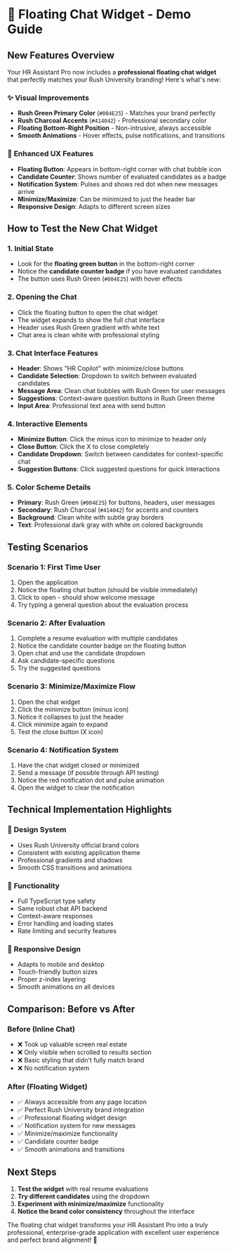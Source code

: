# 🎉 Floating Chat Widget - Demo Guide

## New Features Overview

Your HR Assistant Pro now includes a **professional floating chat widget** that perfectly matches your Rush University branding! Here's what's new:

### ✨ **Visual Improvements**
- **Rush Green Primary Color** (`#004E25`) - Matches your brand perfectly
- **Rush Charcoal Accents** (`#414042`) - Professional secondary color
- **Floating Bottom-Right Position** - Non-intrusive, always accessible
- **Smooth Animations** - Hover effects, pulse notifications, and transitions

### 🚀 **Enhanced UX Features**
- **Floating Button**: Appears in bottom-right corner with chat bubble icon
- **Candidate Counter**: Shows number of evaluated candidates as a badge
- **Notification System**: Pulses and shows red dot when new messages arrive
- **Minimize/Maximize**: Can be minimized to just the header bar
- **Responsive Design**: Adapts to different screen sizes

## How to Test the New Chat Widget

### 1. **Initial State**
- Look for the **floating green button** in the bottom-right corner
- Notice the **candidate counter badge** if you have evaluated candidates
- The button uses Rush Green (`#004E25`) with hover effects

### 2. **Opening the Chat**
- Click the floating button to open the chat widget
- The widget expands to show the full chat interface
- Header uses Rush Green gradient with white text
- Chat area is clean white with professional styling

### 3. **Chat Interface Features**
- **Header**: Shows "HR Copilot" with minimize/close buttons
- **Candidate Selection**: Dropdown to switch between evaluated candidates
- **Message Area**: Clean chat bubbles with Rush Green for user messages
- **Suggestions**: Context-aware question buttons in Rush Green theme
- **Input Area**: Professional text area with send button

### 4. **Interactive Elements**
- **Minimize Button**: Click the minus icon to minimize to header only
- **Close Button**: Click the X to close completely
- **Candidate Dropdown**: Switch between candidates for context-specific chat
- **Suggestion Buttons**: Click suggested questions for quick interactions

### 5. **Color Scheme Details**
- **Primary**: Rush Green (`#004E25`) for buttons, headers, user messages
- **Secondary**: Rush Charcoal (`#414042`) for accents and counters
- **Background**: Clean white with subtle gray borders
- **Text**: Professional dark gray with white on colored backgrounds

## Testing Scenarios

### Scenario 1: First Time User
1. Open the application
2. Notice the floating chat button (should be visible immediately)
3. Click to open - should show welcome message
4. Try typing a general question about the evaluation process

### Scenario 2: After Evaluation
1. Complete a resume evaluation with multiple candidates
2. Notice the candidate counter badge on the floating button
3. Open chat and use the candidate dropdown
4. Ask candidate-specific questions
5. Try the suggested questions

### Scenario 3: Minimize/Maximize Flow
1. Open the chat widget
2. Click the minimize button (minus icon)
3. Notice it collapses to just the header
4. Click minimize again to expand
5. Test the close button (X icon)

### Scenario 4: Notification System
1. Have the chat widget closed or minimized
2. Send a message (if possible through API testing)
3. Notice the red notification dot and pulse animation
4. Open the widget to clear the notification

## Technical Implementation Highlights

### 🎨 **Design System**
- Uses Rush University official brand colors
- Consistent with existing application theme
- Professional gradients and shadows
- Smooth CSS transitions and animations

### 🔧 **Functionality**
- Full TypeScript type safety
- Same robust chat API backend
- Context-aware responses
- Error handling and loading states
- Rate limiting and security features

### 📱 **Responsive Design**
- Adapts to mobile and desktop
- Touch-friendly button sizes
- Proper z-index layering
- Smooth animations on all devices

## Comparison: Before vs After

### Before (Inline Chat)
- ❌ Took up valuable screen real estate
- ❌ Only visible when scrolled to results section
- ❌ Basic styling that didn't fully match brand
- ❌ No notification system

### After (Floating Widget)
- ✅ Always accessible from any page location
- ✅ Perfect Rush University brand integration
- ✅ Professional floating widget design
- ✅ Notification system for new messages
- ✅ Minimize/maximize functionality
- ✅ Candidate counter badge
- ✅ Smooth animations and transitions

## Next Steps

1. **Test the widget** with real resume evaluations
2. **Try different candidates** using the dropdown
3. **Experiment with minimize/maximize** functionality
4. **Notice the brand color consistency** throughout the interface

The floating chat widget transforms your HR Assistant Pro into a truly professional, enterprise-grade application with excellent user experience and perfect brand alignment! 🎉
